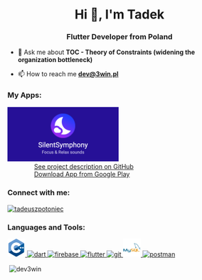 <h1 align="center">Hi 👋, I'm Tadek</h1>
<h3 align="center">Flutter Developer from Poland</h3>


- 💬 Ask me about **TOC - Theory of Constraints (widening the organization bottleneck)**

- 📫 How to reach me **dev@3win.pl**



<h3 align="left">My Apps:</h3>

<div style="display: flex; align-items: center; gap: 20px;">
  <a href="https://play.google.com/store/apps/details?id=com.example.silentsymphony">
    <img src="https://github.com/dev3win/silentsymphony-privacy/blob/main/logo/play_store_feature_graphic.png" width="250px" alt="Logo SilentSymphony">
  </a>
</div>
<div style="padding-left: 60px;">
  <a href="https://github.com/dev3win/dev3win.github.io/blob/main/silentsymphony/README.md">See project description on GitHub</a><br>
  <a href="https://play.google.com/store/apps/details?id=pl.dev3win.silentsymphony">Download App from Google Play</a>
</div>




<h3 align="left">Connect with me:</h3>
<p align="left">
<a href="https://linkedin.com/in/tadeuszpotoniec" target="blank"><img align="center" src="https://raw.githubusercontent.com/rahuldkjain/github-profile-readme-generator/master/src/images/icons/Social/linked-in-alt.svg" alt="tadeuszpotoniec" height="30" width="40" /></a>
</p>

<h3 align="left">Languages and Tools:</h3>
<p align="left"> <a href="https://www.w3schools.com/cpp/" target="_blank" rel="noreferrer"> <img src="https://raw.githubusercontent.com/devicons/devicon/master/icons/cplusplus/cplusplus-original.svg" alt="cplusplus" width="40" height="40"/> </a> <a href="https://dart.dev" target="_blank" rel="noreferrer"> <img src="https://www.vectorlogo.zone/logos/dartlang/dartlang-icon.svg" alt="dart" width="40" height="40"/> </a> <a href="https://firebase.google.com/" target="_blank" rel="noreferrer"> <img src="https://www.vectorlogo.zone/logos/firebase/firebase-icon.svg" alt="firebase" width="40" height="40"/> </a> <a href="https://flutter.dev" target="_blank" rel="noreferrer"> <img src="https://www.vectorlogo.zone/logos/flutterio/flutterio-icon.svg" alt="flutter" width="40" height="40"/> </a> <a href="https://git-scm.com/" target="_blank" rel="noreferrer"> <img src="https://www.vectorlogo.zone/logos/git-scm/git-scm-icon.svg" alt="git" width="40" height="40"/> </a> <a href="https://www.mysql.com/" target="_blank" rel="noreferrer"> <img src="https://raw.githubusercontent.com/devicons/devicon/master/icons/mysql/mysql-original-wordmark.svg" alt="mysql" width="40" height="40"/> </a> <a href="https://postman.com" target="_blank" rel="noreferrer"> <img src="https://www.vectorlogo.zone/logos/getpostman/getpostman-icon.svg" alt="postman" width="40" height="40"/> </a> </p>

<p>&nbsp;<img align="center" src="https://github-readme-stats.vercel.app/api?username=dev3win&show_icons=true&locale=en" alt="dev3win" /></p>
